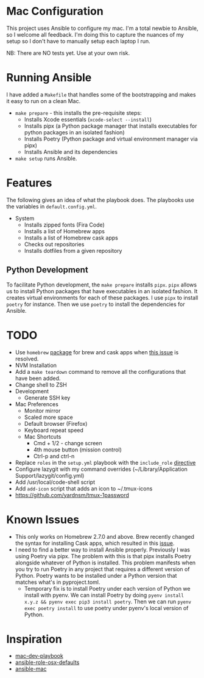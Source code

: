 # Mac Configuration

This project uses Ansible to configure my mac. I'm a total newbie to Ansible, so I welcome all feedback. I'm doing this to capture the nuances of my setup so I don't have to manually setup each laptop I run.

NB: There are NO tests yet. Use at your own risk.

# Running Ansible

I have added a `Makefile` that handles some of the bootstrapping and makes it easy to run on a clean Mac.
-  `make prepare` - this installs the pre-requisite steps:
   -  Installs Xcode essentials (`xcode-select --install`)
   -  Installs pipx (a Python package manager that installs executables for python packages in an isolated fashion)
   -  Installs Poetry (Python package and virtual environment manager via pipx)
   -  Installs Ansible and its dependencies
-  `make setup` runs Ansible.

# Features
The following gives an idea of what the playbook does. The playbooks use the variables in `default.config.yml`.
-  System
   -  Installs zipped fonts (Fira Code)
   -  Installs a list of Homebrew apps
   -  Installs a list of Homebrew cask apps
   -  Checks out repositories
   -  Installs dotfiles from a given repository

## Python Development

To facilitate Python development, the `make prepare` installs `pipx`. `pipx` allows us to install Python packages that have executables in an isolated fashion. It creates virtual environments for each of these packages. I use `pipx` to install `poetry` for instance. Then we use `poetry` to install the dependencies for Ansible.


# TODO
-  Use `homebrew` [package](https://galaxy.ansible.com/geerlingguy/homebrew) for brew and cask apps when [this issue](https://github.com/geerlingguy/mac-dev-playbook/issues/87) is resolved.
-  NVM Installation
-  Add a `make teardown` command to remove all the configurations that have been added.
-  Change shell to ZSH
-  Development
   - Generate SSH key
-  Mac Preferences
   - Monitor mirror
   - Scaled more space
   - Default browser (Firefox)
   - Keyboard repeat speed
   -  Mac Shortcuts
      -  Cmd + 1/2 - change screen
      -  4th mouse button (mission control)
      - Ctrl-p and ctrl-n
-  Replace `roles` in the `setup.yml` playbook with the `include_role` [directive](https://docs.ansible.com/ansible/latest/collections/ansible/builtin/include_role_module.html)
-  Configure lazygit with my command overrides (~/Library/Application Support/lazygit/config.yml)
-  Add /usr/local/code-shell script
-  Add `add-icon` script that adds an icon to ~/.tmux-icons
-  https://github.com/yardnsm/tmux-1password

# Known Issues
-  This only works on Homebrew 2.7.0 and above. Brew recently changed the syntax for installing Cask apps, which resulted in this [issue](https://github.com/ansible-collections/community.general/issues/1524).
-  I need to find a better way to install Ansible properly. Previously I was using Poetry via pipx. The problem with this is that pipx installs Poetry alongside whatever of Python is installed. This problem manifests when you try to run Poetry in any project that requires a different version of Python. Poetry wants to be installed under a Python version that matches what's in pyproject.toml.
   -  Temporary fix is to install Poetry under each version of Python we install with pyenv. We can install Poetry by doing `pyenv install x.y.z && pyenv exec pip3 install poetry`. Then we can run `pyenv exec poetry install` to use poetry under pyenv's local version of Python.

# Inspiration

-  [mac-dev-playbook](https://github.com/geerlingguy/mac-dev-playbook)
-  [ansible-role-osx-defaults](https://github.com/lafarer/ansible-role-osx-defaults)
-  [ansible-mac](https://github.com/baopham/ansible-mac)